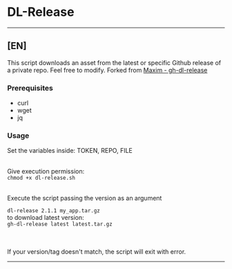 # DL-Release
___
## [EN]
This script downloads an asset from the latest or specific Github release of a private repo.
Feel free to modify. Forked from [Maxim - gh-dl-release](https://gist.github.com/maxim/6e15aa45ba010ab030c4)

### Prerequisites
- curl
- wget
- jq

### Usage 

Set the variables inside: TOKEN, REPO, FILE
<br>
<br>

Give execution permission: <br>
`chmod +x dl-release.sh`
<br>
<br>

Execute the script passing the version as an argument

`dl-release 2.1.1 my_app.tar.gz` <br>
 to download latest version: <br>
`gh-dl-release latest latest.tar.gz`

<br>
<br>
If your version/tag doesn't match, the script will exit with error.

___

